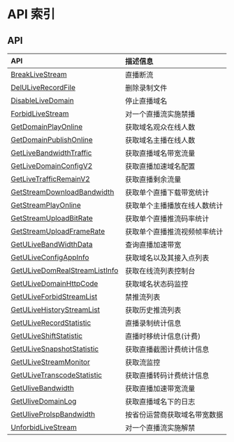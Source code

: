 # API 索引

## API

| API | 描述信息 |
|:---|:---|
|[BreakLiveStream](api/ulive-api/break_live_stream)|直播断流|
|[DelULiveRecordFile](api/ulive-api/del_u_live_record_file)|删除录制文件|
|[DisableLiveDomain](api/ulive-api/disable_live_domain)|停止直播域名|
|[ForbidLiveStream](api/ulive-api/forbid_live_stream)|对一个直播流实施禁播|
|[GetDomainPlayOnline](api/ulive-api/get_domain_play_online)|获取域名观众在线人数|
|[GetDomainPublishOnline](api/ulive-api/get_domain_publish_online)|获取域名主播在线人数|
|[GetLiveBandwidthTraffic](api/ulive-api/get_live_bandwidth_traffic)|获取直播域名带宽流量|
|[GetLiveDomainConfigV2](api/ulive-api/get_live_domain_config_v2)|获取直播加速域名配置|
|[GetLiveTrafficRemainV2](api/ulive-api/get_live_traffic_remain_v2)|获取直播剩余流量|
|[GetStreamDownloadBandwidth](api/ulive-api/get_stream_download_bandwidth)|获取单个直播下载带宽统计|
|[GetStreamPlayOnline](api/ulive-api/get_stream_play_online)|获取单个主播播放在线人数统计|
|[GetStreamUploadBitRate](api/ulive-api/get_stream_upload_bit_rate)|获取单个直播推流码率统计|
|[GetStreamUploadFrameRate](api/ulive-api/get_stream_upload_frame_rate)|获取单个直播推流视频帧率统计|
|[GetULiveBandWidthData](api/ulive-api/get_u_live_band_width_data)|查询直播加速带宽|
|[GetULiveConfigAppInfo](api/ulive-api/get_u_live_config_app_info)|获取域名以及其接入点列表|
|[GetULiveDomRealStreamListInfo](api/ulive-api/get_u_live_dom_real_stream_list_info)|获取在线流列表控制台|
|[GetULiveDomainHttpCode](api/ulive-api/get_u_live_domain_http_code)|获取域名状态码监控|
|[GetULiveForbidStreamList](api/ulive-api/get_u_live_forbid_stream_list)|禁推流列表|
|[GetULiveHistoryStreamList](api/ulive-api/get_u_live_history_stream_list)|获取历史推流列表|
|[GetULiveRecordStatistic](api/ulive-api/get_u_live_record_statistic)|直播录制统计信息|
|[GetULiveShiftStatistic](api/ulive-api/get_u_live_shift_statistic)|直播时移统计信息(计费)|
|[GetULiveSnapshotStatistic](api/ulive-api/get_u_live_snapshot_statistic)|获取直播截图计费统计信息|
|[GetULiveStreamMonitor](api/ulive-api/get_u_live_stream_monitor)|获取流监控|
|[GetULiveTranscodeStatistic](api/ulive-api/get_u_live_transcode_statistic)|获取直播转码计费统计信息|
|[GetUliveBandwidth](api/ulive-api/get_ulive_bandwidth)|获取直播加速带宽流量|
|[GetUliveDomainLog](api/ulive-api/get_ulive_domain_log)|获取直播域名下的日志|
|[GetUliveProIspBandwidth](api/ulive-api/get_ulive_pro_isp_bandwidth)|按省份运营商获取域名带宽数据|
|[UnforbidLiveStream](api/ulive-api/unforbid_live_stream)|对一个直播流实施解禁|
